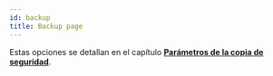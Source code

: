 ```yaml
---
id: backup
title: Backup page
---
```


Estas opciones se detallan en el capítulo [**Parámetros de la copia de seguridad**](../Backup/settings.md).

